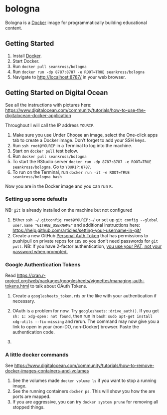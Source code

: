 
<!-- README.md is generated from README.Rmd. Please edit that file -->

# bologna

Bologna is a [Docker](https://www.docker.com/) image for
programmatically building educational content.

## Getting Started

1.  Install [Docker](https://docs.docker.com/install/).
2.  Start Docker.
3.  Run `docker pull seankross/bologna`
4.  Run `docker run -dp 8787:8787 -e ROOT=TRUE seankross/bologna`
5.  Navigate to <http://localhost:8787/> in your web browser.

## Getting Started on Digital Ocean

See all the instructions with pictures here:
<https://www.digitalocean.com/community/tutorials/how-to-use-the-digitalocean-docker-application>

Throughout I will call the IP address `YOURIP`.

1.  Make sure you use Under Choose an image, select the One-click apps
    tab to create a Docker image. Don’t forget to add your SSH keys.
2.  Run `ssh root@YOURIP` in a Terminal to log into the machine.
3.  Start on `docker pull` test below.
4.  Run `docker pull seankross/bologna`
5.  To start the RStudio server `docker run -dp 8787:8787 -e ROOT=TRUE
    seankross/bologna`. Go to `YOURIP:8787`.
6.  To run on the Terminal, run `docker run -it -e ROOT=TRUE
    seankross/bologna bash`

Now you are in the Docker image and you can run `R`.

### Setting up some defaults

NB: `git` is already installed on the machine but not configured

1.  Either `ssh ~/.gitconfig root@YOURIP:~/` or set up `git config
    --global user.name "GITHUB_USERNAME"` and additional instructions
    here:
    <https://help.github.com/articles/setting-your-username-in-git/>
2.  Create a new GitHub [Personal Auth
    Token](https://help.github.com/articles/creating-a-personal-access-token-for-the-command-line/)
    that has permissions to push/pull on private repos for `CDS` so you
    don’t need passwords for `git pull`. NB: If you have 2-factor
    authentication, [you use your PAT, not your password when
    prompted.](https://help.github.com/articles/creating-a-personal-access-token-for-the-command-line/#using-a-token-on-the-command-line)

### Google Authentication Tokens

Read
<https://cran.r-project.org/web/packages/googlesheets/vignettes/managing-auth-tokens.html>
to talk about OAuth Tokens.

1.  Create a `googlesheets_token.rds` or the like with your
    authentication if necessary.

2.  OAuth is a problem for now. Try `googlesheets::drive_auth()`. If you
    get `sh: 1: xdg-open: not found`, then run in `bash`: `sudo apt-get
    install xdg-utils --fix-missing` and rerun. The command may now give
    you a link to open in your (non-DO, non-Docker) browser. Paste the
    authentication code.

3.  
### A little docker commands

See
<https://www.digitalocean.com/community/tutorials/how-to-remove-docker-images-containers-and-volumes>

1.  See the volumes made `docker volume ls` if you want to stop a
    running image.
2.  See the running containers `docker ps`. This will show you how the
    are ports are mapped.
3.  If you are aggressive, you can try `docker system prune` for
    removing all stopped things.
